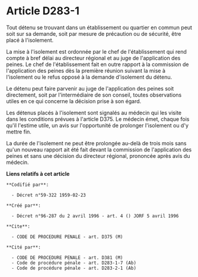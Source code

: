 # Article D283-1

Tout détenu se trouvant dans un établissement ou quartier en commun peut soit sur sa demande, soit par mesure de précaution
ou de sécurité, être placé à l'isolement.

La mise à l'isolement est ordonnée par le chef de l'établissement qui rend compte à bref délai au directeur régional et au
juge de l'application des peines. Le chef de l'établissement fait en outre rapport à la commission de l'application des
peines dès la première réunion suivant la mise à l'isolement ou le refus opposé à la demande d'isolement du détenu.

Le détenu peut faire parvenir au juge de l'application des peines soit directement, soit par l'intermédiaire de son conseil,
toutes observations utiles en ce qui concerne la décision prise à son égard.

Les détenus placés à l'isolement sont signalés au médecin qui les visite dans les conditions prévues à l'article D375. Le
médecin émet, chaque fois qu'il l'estime utile, un avis sur l'opportunité de prolonger l'isolement ou d'y mettre fin.

La durée de l'isolement ne peut être prolongée au-delà de trois mois sans qu'un nouveau rapport ait été fait devant la
commission de l'application des peines et sans une décision du directeur régional, prononcée après avis du médecin.

**Liens relatifs à cet article**

	**Codifié par**:

	  - Décret n°59-322 1959-02-23

	**Créé par**:

	  - Décret n°96-287 du 2 avril 1996 - art. 4 () JORF 5 avril 1996

	**Cite**:

	  - CODE DE PROCEDURE PENALE - art. D375 (M)

	**Cité par**:

	  - CODE DE PROCEDURE PENALE - art. D381 (M)
	  - Code de procédure pénale - art. D283-1-7 (Ab)
	  - Code de procédure pénale - art. D283-2-1 (Ab)
